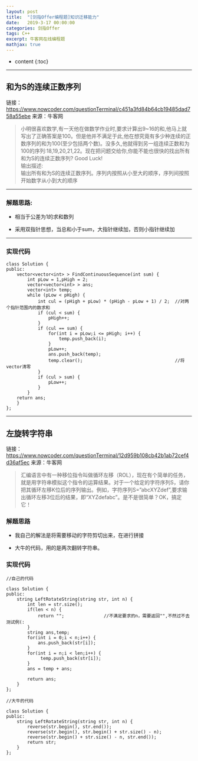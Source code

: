 ```yaml
---
layout: post
title:  "[剑指Offer编程题]知识迁移能力"
date:   2019-3-17 00:00:00
categories: 剑指Offer
tags: C++
excerpt: 牛客网在线编程题
mathjax: true
---
```

* content
{:toc}
---

## 和为S的连续正数序列

链接：https://www.nowcoder.com/questionTerminal/c451a3fd84b64cb19485dad758a55ebe
来源：牛客网

> 小明很喜欢数学,有一天他在做数学作业时,要求计算出9~16的和,他马上就写出了正确答案是100。但是他并不满足于此,他在想究竟有多少种连续的正数序列的和为100(至少包括两个数)。没多久,他就得到另一组连续正数和为100的序列:18,19,20,21,22。现在把问题交给你,你能不能也很快的找出所有和为S的连续正数序列? Good Luck! <br/>
输出描述:<br/>
输出所有和为S的连续正数序列。序列内按照从小至大的顺序，序列间按照开始数字从小到大的顺序<br/>



---

### 解题思路:


- 相当于公差为1的求和数列<br/>

- 采用双指针思想，当总和小于sum，大指针继续加，否则小指针继续加<br/>


---

### 实现代码

```
class Solution {
public:
    vector<vector<int> > FindContinuousSequence(int sum) {
        int pLow = 1,pHigh = 2;
        vector<vector<int> > ans;
        vector<int> temp;
        while (pLow < pHigh) {
            int cul = (pHigh + pLow) * (pHigh - pLow + 1) / 2;  //对两个指针范围内的数求和
            if (cul < sum) {
                pHigh++;
            }
            if (cul == sum) {
                for(int i = pLow;i <= pHigh; i++) {
                    temp.push_back(i);
                }
                pLow++;
                ans.push_back(temp);                           
                temp.clear();                                   //将vector清零
            }
            if (cul > sum) {
                pLow++;
            }
        }
    return ans;
    }
};
```


---

## 左旋转字符串

链接：https://www.nowcoder.com/questionTerminal/12d959b108cb42b1ab72cef4d36af5ec
来源：牛客网

> 汇编语言中有一种移位指令叫做循环左移（ROL），现在有个简单的任务，就是用字符串模拟这个指令的运算结果。对于一个给定的字符序列S，请你把其循环左移K位后的序列输出。例如，字符序列S=”abcXYZdef”,要求输出循环左移3位后的结果，即“XYZdefabc”。是不是很简单？OK，搞定它！<br/>


### 解题思路

- 我自己的解法是将需要移动的字符剪切出来，在进行拼接<br/>

- 大牛的代码，用的是两次翻转字符串。



### 实现代码


```
//自己的代码

class Solution {
public:
    string LeftRotateString(string str, int n) {
        int len = str.size();
        if(len < n) {
            return "";               //不满足要求的n，需要返回"",不然过不去测试例(:
        }
        string ans,temp;
        for(int i = 0;i < n;i++) {
            ans.push_back(str[i]);
        }
        for(int i = n;i < len;i++) {
             temp.push_back(str[i]);
        }
        ans = temp + ans;

        return ans;
    }
};

```



```
//大牛的代码

class Solution {
public:
    string LeftRotateString(string str, int n) {
        reverse(str.begin(), str.end());
        reverse(str.begin(), str.begin() + str.size() - n);
        reverse(str.begin() + str.size() - n, str.end());
        return str;
    }
};


```